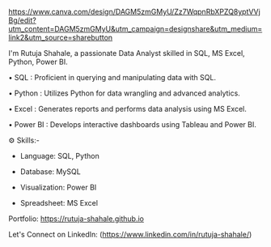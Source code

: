 https://www.canva.com/design/DAGM5zmGMyU/Zz7WqpnRbXPZQ8yptVVjBg/edit?utm_content=DAGM5zmGMyU&utm_campaign=designshare&utm_medium=link2&utm_source=sharebutton

I'm Rutuja Shahale, a passionate Data Analyst skilled in SQL, MS Excel, Python, Power BI.

• SQL : Proficient in querying and manipulating data with SQL.

• Python : Utilizes Python for data wrangling and advanced analytics.

• Excel : Generates reports and performs data analysis using MS Excel.

• Power BI : Develops interactive dashboards using Tableau and Power BI.


⚙️ Skills:-

- Language: SQL, Python

- Database: MySQL

- Visualization: Power BI

- Spreadsheet: MS Excel

Portfolio: https://rutuja-shahale.github.io

Let's Connect on LinkedIn: (https://www.linkedin.com/in/rutuja-shahale/)


<!---
rutuja-shahale/rutuja-shahale is a ✨ special ✨ repository because its `README.md` (this file) appears on your GitHub profile.
You can click the Preview link to take a look at your changes.
--->
